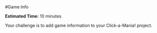 #Game Info

**Estimated Time:** 10 minutes

Your challenge is to add game information to your Click-a-Mania! project.

